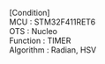 [Condition]  
MCU           : STM32F411RET6  
OTS           : Nucleo  
Function      : TIMER   
Algorithm     : Radian, HSV  


